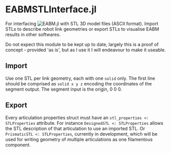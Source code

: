 # EABMSTLInterface.jl
For interfacing ![EABM.jl](https://github.com/Rufnacous/EABM.jl) with STL 3D model files (ASCII format). Import STLs to describe robot link geometries or export STLs to visualise EABM results in other softwares.

Do not expect this module to be kept up to date, largely this is a proof of concept - provided 'as is', but as I use it I will endeavour to make it useable.

## Import

Use one STL per link geometry, each with one `solid` only. The first line should be comprised as `solid x y z` encoding the coordinates of the segment output. The segment input is the origin, 0 0 0.

## Export

Every articulation properties struct must have an `stl_properties <: STLProperties` attribute. For instance `DesignedSTL <: STLProperties` allows the STL description of that articulation to use an imported STL. Or `PrismaticSTL <: STLProperties`, currently in development, which will be used for writing geometry of multiple articulations as one filamentous component.
